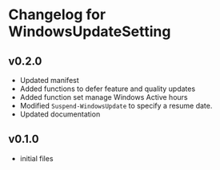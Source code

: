 # Changelog for WindowsUpdateSetting

## v0.2.0

+ Updated manifest
+ Added functions to defer feature and quality updates
+ Added function set manage Windows Active hours
+ Modified `Suspend-WindowsUpdate` to specify a resume date.
+ Updated documentation

## v0.1.0

+ initial files
